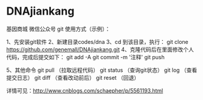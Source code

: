 # DNAjiankang
基因商城 微信公众号
git 使用方式（示例）：

1、先安装git软件
2、新建目录codes/dna
3、cd 到该目录，执行：
git clone https://github.com/genemall/DNAjiankang.git
4、克隆代码后在里面修改个人代码，完成后提交如下：
git add -A
git commit -m '注释'
git push

5、其他命令
git pull （拉取远程代码）
git status （查询git状态）
git log （查看提交日志）
git diff （查看改动前后）
git reset （回退）


详情可见：http://www.cnblogs.com/schaepher/p/5561193.html
